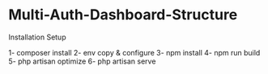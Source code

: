 # Multi-Auth-Dashboard-Structure

Installation Setup

1- composer install
2- env copy & configure
3- npm install
4- npm run build
5- php artisan optimize
6- php artisan serve